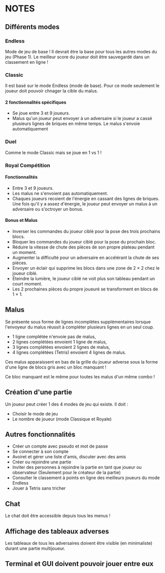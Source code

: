 # NOTES

## Différents modes
### Endless
Mode de jeu de base ! Il devrait être la base pour tous les autres modes du jeu (Phase 1). Le meilleur score du joueur doit être sauvegardé dans un classement en ligne !

### Classic
Il est basé sur le mode Endless (mode de base). Pour ce mode seulement le joueur doit pouvoir chnager la cible du malus.

#### 2 fonctionnalités spécifiques
- Se joue entre 3 et 9 joueurs.
- Malus qu'un joueur peut envoyer à un adversaire si le joueur a cassé plusieurs lignes de briques en même temps. Le malus s'envoie automatiquement

### Duel
Comme le mode Classic mais se joue en 1 vs 1 !

### Royal Compétition
#### Fonctionnalités
- Entre 3 et 9 joueurs.
- Les malus ne s'envoient pas automatiquement.
- Chaques joueurs recoient de l'énergie en cassant des lignes de briques. Une fois qu'il y a assez d'énergie, le joueur peut envoyer un malus à un adversaire ou s'octroyer un bonus.

#### Bonus et Malus
- Inverser les commandes du joueur ciblé pour la pose des trois prochains blocs.
- Bloquer les commandes du joueur ciblé pour la pose du prochain bloc.
- Réduire la vitesse de chute des pièces de son propre plateau pendant un moment.
- Augmenter la difficulté pour un adversaire en accélérant la chute de ses pièces.
- Envoyer un éclair qui supprime les blocs dans une zone de 2 × 2 chez le joueur ciblé.
- Éteindre la lumière, le joueur ciblé ne voit plus son tableau pendant un court moment.
- Les 2 prochaines pièces du propre joueuré se transforment en blocs de 1 × 1.


## Malus
Se présente sous forme de lignes incomplètes supplémentaires lorsque l'envoyeur du malus réussit à compléter plusieurs lignes en un seul coup.

- 1 ligne complétée n'envoie pas de malus,
- 2 lignes complétées envoient 1 ligne de malus,
- 3 lignes complétées envoient 2 lignes de malus,
- 4 lignes complétées (Tetris) envoient 4 lignes de malus.

Ces malus apparaissent en bas de la grille du joueur adverse sous la forme d'une ligne de blocs gris
avec un bloc manquant !

Ce bloc manquant est le même pour toutes les malus d'un même combo !

## Création d'une partie
Un joueur peut créer 1 des 4 modes de jeu qui existe. 
Il doit :
- Choisir le mode de jeu
- Le nombre de joueur (mode Classique et Royale)

## Autres fonctionnalités
- Créer un compte avec pseudo et mot de passe
- Se connecter à son compte
- Avoiret et gérer une liste d'amis, discuter avec des amis
- Créer ou rejoindre une partie 
- Inviter des personnes à rejoindre la partie en tant que joueur ou observateur (Seulement pour le créateur de la partie)
- Consulter le classement à points en ligne des meilleurs joueurs du mode Endless
- Jouer à Tetris sans tricher

## Chat
Le chat doit être accessible depuis tous les menus !

## Affichage des tableaux adverses
Les tableaux de tous les adversaires doivent être visible (en minimaliste) durant une partie multijoueur.

## Terminal et GUI doivent pouvoir jouer entre eux